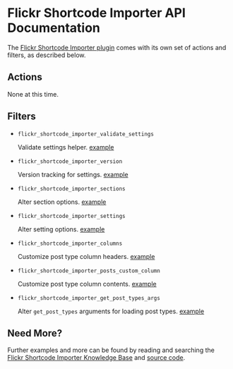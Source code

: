 # Flickr Shortcode Importer API Documentation

The [Flickr Shortcode Importer plugin](http://wordpress.org/plugins/flickr-shortcode-importer/) comes with its own set of actions and filters, as described below.

## Actions

None at this time.

## Filters

* `flickr_shortcode_importer_validate_settings`

	Validate settings helper. [example](https://gist.github.com/michael-cannon/5833768)

* `flickr_shortcode_importer_version`

	Version tracking for settings. [example](https://gist.github.com/michael-cannon/5833774)

* `flickr_shortcode_importer_sections`

	Alter section options. [example](https://gist.github.com/michael-cannon/5833757)

* `flickr_shortcode_importer_settings`

	Alter setting options. [example](https://gist.github.com/michael-cannon/5833757)

* `flickr_shortcode_importer_columns`

	Customize post type column headers. [example](https://gist.github.com/michael-cannon/5833693)

* `flickr_shortcode_importer_posts_custom_column`

	Customize post type column contents. [example](https://gist.github.com/michael-cannon/5833716)
	
* `flickr_shortcode_importer_get_post_types_args`
	
	Alter `get_post_types` arguments for loading post types. [example]()

## Need More?

Further examples and more can be found by reading and searching the [Flickr Shortcode Importer Knowledge Base](https://aihrus.zendesk.com/categories/20116727-Flickr-Shortcode-Importer) and [source code](https://github.com/michael-cannon/flickr-shortcode-importer).
